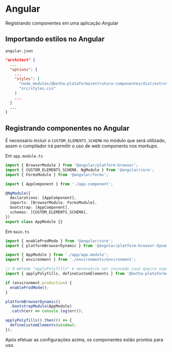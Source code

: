 # Angular

Registrando componentes em uma aplicação Angular

## Importando estilos no Angular

`angular.json`

```json
"architect" {
  ...
  "options": {
    ...
    "styles": [
      "node_modules/@betha-plataforma/estrutura-componentes/dist/estrutura-componentes/estrutura-componentes.css",
      "src/styles.css"
    ]
    ...
  }
  ...
}
```

## Registrando componentes no Angular

É necessário incluir o `CUSTOM_ELEMENTS_SCHEMA` no módulo que será utilizado, assim o compilador irá permitir o uso de web components nos _markups_.

Em `app.module.ts`

```ts
import { BrowserModule } from '@angular/platform-browser';
import { CUSTOM_ELEMENTS_SCHEMA, NgModule } from '@angular/core';
import { FormsModule } from '@angular/forms';

import { AppComponent } from './app.component';

@NgModule({
  declarations: [AppComponent],
  imports: [BrowserModule, FormsModule],
  bootstrap: [AppComponent],
  schemas: [CUSTOM_ELEMENTS_SCHEMA],
})
export class AppModule {}
```

Em `main.ts`

```ts
import { enableProdMode } from '@angular/core';
import { platformBrowserDynamic } from '@angular/platform-browser-dynamic';

import { AppModule } from './app/app.module';
import { environment } from './environments/environment';

// O método "applyPolyfills" é necessário ser invocado caso queira suportar IE11 e Edge
import { applyPolyfills, defineCustomElements } from '@betha-plataforma/estrutura-componentes/loader';

if (environment.production) {
  enableProdMode();
}

platformBrowserDynamic()
  .bootstrapModule(AppModule)
  .catch(err => console.log(err));

applyPolyfills().then(() => {
  defineCustomElements(window);
});
```

Após efetuar as configurações acima, os componentes estão prontos para uso.